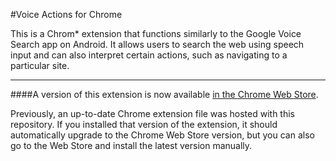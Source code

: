 #Voice Actions for Chrome

This is a Chrom* extension that functions similarly to the Google Voice Search app on Android.  It allows users to search the web using speech input and can also interpret certain actions, such as navigating to a particular site.

--------

####A version of this extension is now available [in the Chrome Web Store](https://chrome.google.com/webstore/detail/hhpjefokaphndbbidpehikcjhldaklje).

Previously, an up-to-date Chrome extension file was hosted with this repository.  If you installed that version of the extension, it should automatically upgrade to the Chrome Web Store version, but you can also go to the Web Store and install the latest version manually.